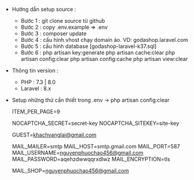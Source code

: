 * Hướng dẫn setup source :
    - Bước 1 : git clone source từ github
    - Bước 2 : copy .env.example => .env
    - Bước 3 : composer update
    - Bước 4 : cấu hình vhost chạy domain ảo. VD: godashop.laravel.com
    - Bước 5 : cấu hình database [godashop-laravel-k37.sql]
    - Bước 6 : 
               php artisan key:generate
               php artisan cache:clear
               php artisan config:clear
               php artisan config:cache
               php artisan view:clear

* Thông tin version : 
    - PHP : 7.3 | 8.0
    - Laravel : 8.x

* Setup những thứ cần thiết trong .env -> php artisan config:clear

    ITEM_PER_PAGE=9

    NOCAPTCHA_SECRET=secret-key
    NOCAPTCHA_SITEKEY=site-key

    GUEST=khachvanglai@gmail.com

    MAIL_MAILER=smtp
    MAIL_HOST=smtp.gmail.com
    MAIL_PORT=587
    MAIL_USERNAME=nguyenphuochao456@gmail.com
    MAIL_PASSWORD=aqehzdwwqqrxdlwz
    MAIL_ENCRYPTION=tls
    
    MAIL_SHOP=nguyenphuochao456@gmail.com

    
